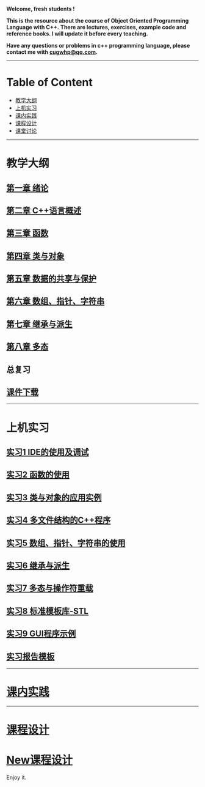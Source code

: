 **Welcome, fresh students !**

**This is the resource about the course of Object Oriented Programming Language with C++.**
**There are lectures, exercises, example code and reference books. I will update it before every teaching.**

**Have any questions or problems in c++ programming language, please contact me with <cugwhp@qq.com>.**

---
# Table of Content
- [教学大纲](#教学大纲)
- [上机实习](#上机实习)
- [课内实践](#课内实践)
- [课程设计](#课程设计)
- [课堂讨论](https://github.com/cugwhp/OOPCPP/issues)

---
# **教学大纲**
## [第一章 绪论](./Handout/Ch1_Introduction.md)
## [第二章 C++语言概述](./Handout/Ch2_C++Basic.md)
## [第三章 函数](./Handout/Ch3_Function.md)
## [第四章 类与对象](./Handout/Ch4_Class.md)
## [第五章 数据的共享与保护](./Handout/Ch5_Scope.md)	
## [第六章 数组、指针、字符串](./Handout/Ch6_Array_Pointer_String.md)
## [第七章 继承与派生](./Handout/Ch7_Inheritance.md)
## [第八章 多态](./Handout/Ch8_PolyMorphic.md)
## 总复习
## [**课件下载**](https://github.com/cugwhp/OOPCPP/tree/master/docs/PDFs)

---
# **上机实习**
## [实习1 IDE的使用及调试](./Exercise/Ex1_IDE_Debug.md)
## [实习2 函数的使用](./Exercise/Ex2_Function.md)
## [实习3 类与对象的应用实例](./Exercise/Ex3_CLASS.md)
## [实习4 多文件结构的C++程序](./Exercise/Ex4_Project.md)
## [实习5 数组、指针、字符串的使用](./Exercise/Ex5_Array.md)
## [实习6 继承与派生](./Exercise/Ex6_Inheritance.md)
## [实习7 多态与操作符重载](./Exercise/Ex7_Polymorphism_override.md)
## [实习8 标准模板库-STL](./Exercise/Ex8_STL.md)
## [实习9 GUI程序示例](./Exercise/Ex9_GUI.md)
## [**实习报告模板**](./Projects/RSImage/%E8%AF%BE%E7%A8%8B%E8%AE%BE%E8%AE%A1%E6%8A%A5%E5%91%8A%E6%A8%A1%E6%9D%BF.doc)

---
# [**课内实践**](./Projects/Project_Title.md)

---
# [**课程设计**](./CourseDesign/CourseDesign.md)

# [**New课程设计**](./CourseDesign/CourseDesignNew.md)

Enjoy it.

